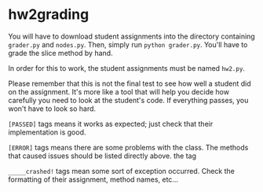 # hw2grading

You will have to download student assignments into the directory containing `grader.py` and `nodes.py`.
Then, simply run `python grader.py`. You'll have to grade the slice method by hand.

In order for this to work, the student assignments must be named `hw2.py`. 

Please remember that this is not the final test to see how well a student did on the assignment. It's more like a tool that will help you decide how carefully you need to look at the student's code. If everything passes, you won't have to look so hard.
 
 `[PASSED]` tags means it works as expected; just check that their implementation is good.
 
 `[ERROR]` tags means there are some problems with the class. The methods that caused issues should be listed directly above. the tag
 
 `_____crashed!` tags mean some sort of exception occurred. Check the formatting of their assignment, method names, etc...
